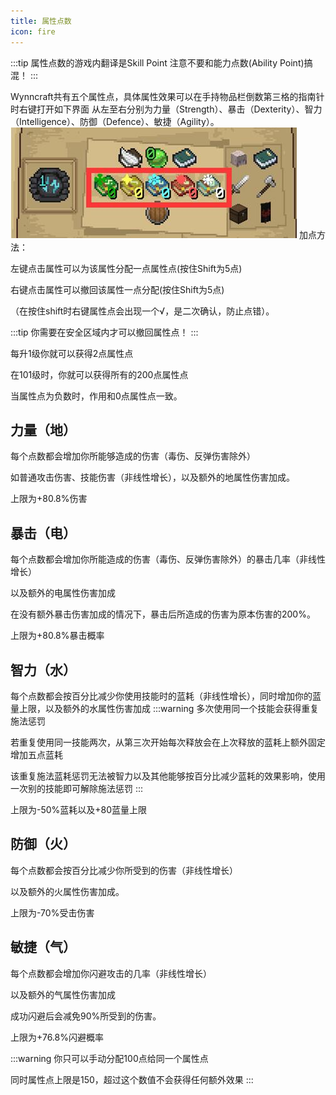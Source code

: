 ```yaml
---
title: 属性点数
icon: fire
---
```

:::tip
属性点数的游戏内翻译是Skill Point
注意不要和能力点数(Ability Point)搞混！
:::

Wynncraft共有五个属性点，具体属性效果可以在手持物品栏倒数第三格的指南针时右键打开如下界面
从左至右分别为力量（Strength）、暴击（Dexterity）、智力（Intelligence）、防御（Defence）、敏捷（Agility）。
![](/assets/img/skillpoint1.jpg)
加点方法：

左键点击属性可以为该属性分配一点属性点(按住Shift为5点)

右键点击属性可以撤回该属性一点分配(按住Shift为5点)

（在按住shift时右键属性点会出现一个√，是二次确认，防止点错）。

:::tip
你需要在安全区域内才可以撤回属性点！
:::

每升1级你就可以获得2点属性点

在101级时，你就可以获得所有的200点属性点

当属性点为负数时，作用和0点属性点一致。


## 力量（地）
每个点数都会增加你所能够造成的伤害（毒伤、反弹伤害除外）

如普通攻击伤害、技能伤害（非线性增长），以及额外的地属性伤害加成。

上限为+80.8%伤害
 
## 暴击（电）
每个点数都会增加你所能造成的伤害（毒伤、反弹伤害除外）的暴击几率（非线性增长）

以及额外的电属性伤害加成

在没有额外暴击伤害加成的情况下，暴击后所造成的伤害为原本伤害的200%。
 
上限为+80.8%暴击概率
## 智力（水）
每个点数都会按百分比减少你使用技能时的蓝耗（非线性增长），同时增加你的蓝量上限，以及额外的水属性伤害加成
:::warning
多次使用同一个技能会获得重复施法惩罚

若重复使用同一技能两次，从第三次开始每次释放会在上次释放的蓝耗上额外固定增加五点蓝耗

该重复施法蓝耗惩罚无法被智力以及其他能够按百分比减少蓝耗的效果影响，使用一次别的技能即可解除施法惩罚
:::

上限为-50%蓝耗以及+80蓝量上限

## 防御（火）
每个点数都会按百分比减少你所受到的伤害（非线性增长）

以及额外的火属性伤害加成。
 
上限为-70%受击伤害 
## 敏捷（气）
每个点数都会增加你闪避攻击的几率（非线性增长）

以及额外的气属性伤害加成

成功闪避后会减免90%所受到的伤害。

上限为+76.8%闪避概率


:::warning
你只可以手动分配100点给同一个属性点

同时属性点上限是150，超过这个数值不会获得任何额外效果
:::


